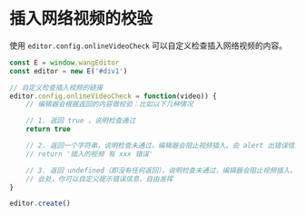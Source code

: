 # 插入网络视频的校验

使用 `editor.config.onlineVideoCheck` 可以自定义检查插入网络视频的内容。

```javaScript
const E = window.wangEditor
const editor = new E('#div1')

// 自定义检查插入视频的链接
editor.config.onlineVideoCheck = function(video)) {
    // 编辑器会根据返回的内容做校验：比如以下几种情况

    // 1. 返回 true ，说明检查通过
    return true

    // 2. 返回一个字符串，说明检查未通过，编辑器会阻止视频插入。会 alert 出错误信息（即返回的字符串）
    // return '插入的视频 有 xxx 错误'

    // 3. 返回 undefined（即没有任何返回），说明检查未通过，编辑器会阻止视频插入。
    // 此处，你可以自定义提示错误信息，自由发挥
}

editor.create()
```